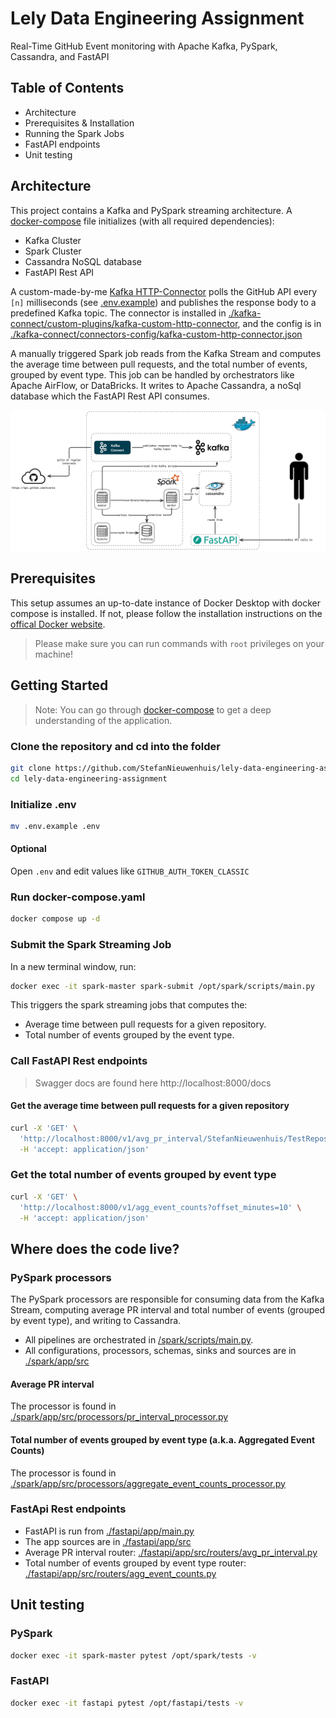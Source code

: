 # Lely Data Engineering Assignment

Real-Time GitHub Event monitoring with Apache Kafka, PySpark, Cassandra, and FastAPI


## Table of Contents

- Architecture
- Prerequisites & Installation
- Running the Spark Jobs
- FastAPI endpoints
- Unit testing


## Architecture

This project contains a Kafka and PySpark streaming architecture. A [docker-compose](./docker-compose.yaml) file initializes (with all required dependencies):
- Kafka Cluster
- Spark Cluster
- Cassandra NoSQL database
- FastAPI Rest API

A custom-made-by-me [Kafka HTTP-Connector](https://github.com/StefanNieuwenhuis/kafka-custom-http-connector) polls the GitHub API every `[n]` milliseconds (see [.env.example](./.env.example)) and publishes the response body to a predefined Kafka topic. The connector is installed in [./kafka-connect/custom-plugins/kafka-custom-http-connector](https://github.com/StefanNieuwenhuis/lely-data-engineering-assignment/tree/c959ea1c208118b5416335c8c06ee6206f5b9d72/kafka-connect/custom-plugins/kafka-custom-http-connector), and the config is in [./kafka-connect/connectors-config/kafka-custom-http-connector.json](https://github.com/StefanNieuwenhuis/lely-data-engineering-assignment/blob/c959ea1c208118b5416335c8c06ee6206f5b9d72/kafka-connect/connectors-config/kafka-custom-http-connector.json)

A manually triggered Spark job reads from the Kafka Stream and computes the average time between pull requests, and the total number of events, grouped by event type. This job can be handled by orchestrators like Apache AirFlow, or DataBricks. It writes to Apache Cassandra, a noSql database which the FastAPI Rest API consumes.

![GitHub Event Stream Processor Architecture Diagram](./assets/ArchitectureDiagram.png)


## Prerequisites

This setup assumes an up-to-date instance of Docker Desktop with docker compose is installed. If not, please follow the installation instructions on the [offical Docker website](https://docs.docker.com/get-started/get-docker/).

> Please make sure you can run commands with `root` privileges on your machine!

## Getting Started

> Note: You can go through [docker-compose](./docker-compose.yaml) to get a deep understanding of the application.

### Clone the repository and cd into the folder

```bash
git clone https://github.com/StefanNieuwenhuis/lely-data-engineering-assignment.git
cd lely-data-engineering-assignment
```

### Initialize .env

```bash
mv .env.example .env
```

#### Optional
Open `.env` and edit values like `GITHUB_AUTH_TOKEN_CLASSIC`

### Run docker-compose.yaml

```bash
docker compose up -d
```

### Submit the Spark Streaming Job

In a new terminal window, run:

```bash
docker exec -it spark-master spark-submit /opt/spark/scripts/main.py
```

This triggers the spark streaming jobs that computes the:

- Average time between pull requests for a given repository.
- Total number of events grouped by the event type.

### Call FastAPI Rest endpoints

> Swagger docs are found here http://localhost:8000/docs

#### Get the average time between pull requests for a given repository

```bash
curl -X 'GET' \
  'http://localhost:8000/v1/avg_pr_interval/StefanNieuwenhuis/TestRepository' \
  -H 'accept: application/json'
```

### Get the total number of events grouped by event type

```bash
curl -X 'GET' \
  'http://localhost:8000/v1/agg_event_counts?offset_minutes=10' \
  -H 'accept: application/json'
```

## Where does the code live?

### PySpark processors

The PySpark processors are responsible for consuming data from the Kafka Stream, computing average PR interval and total number of events (grouped by event type), and writing to Cassandra.

- All pipelines are orchestrated in [/spark/scripts/main.py](https://github.com/StefanNieuwenhuis/lely-data-engineering-assignment/blob/c959ea1c208118b5416335c8c06ee6206f5b9d72/spark/scripts/main.py).
- All configurations, processors, schemas, sinks and sources are in [./spark/app/src](https://github.com/StefanNieuwenhuis/lely-data-engineering-assignment/tree/c959ea1c208118b5416335c8c06ee6206f5b9d72/spark/app/src)

#### Average PR interval

The processor is found in [./spark/app/src/processors/pr_interval_processor.py](https://github.com/StefanNieuwenhuis/lely-data-engineering-assignment/blob/c959ea1c208118b5416335c8c06ee6206f5b9d72/spark/app/src/processors/pr_interval_processor.py)


#### Total number of events grouped by event type (a.k.a. Aggregated Event Counts)

The processor is found in [./spark/app/src/processors/aggregate_event_counts_processor.py](https://github.com/StefanNieuwenhuis/lely-data-engineering-assignment/blob/c959ea1c208118b5416335c8c06ee6206f5b9d72/spark/app/src/processors/aggregate_event_counts_processor.py)

### FastApi Rest endpoints

- FastAPI is run from [./fastapi/app/main.py](https://github.com/StefanNieuwenhuis/lely-data-engineering-assignment/blob/c959ea1c208118b5416335c8c06ee6206f5b9d72/fastapi/app/main.py)
- The app sources are in [./fastapi/app/src](https://github.com/StefanNieuwenhuis/lely-data-engineering-assignment/tree/c959ea1c208118b5416335c8c06ee6206f5b9d72/fastapi/app/src)
- Average PR interval router: [./fastapi/app/src/routers/avg_pr_interval.py](https://github.com/StefanNieuwenhuis/lely-data-engineering-assignment/blob/c959ea1c208118b5416335c8c06ee6206f5b9d72/fastapi/app/src/routers/avg_pr_interval.py)
- Total number of events grouped by event type router: [./fastapi/app/src/routers/agg_event_counts.py](https://github.com/StefanNieuwenhuis/lely-data-engineering-assignment/blob/c959ea1c208118b5416335c8c06ee6206f5b9d72/fastapi/app/src/routers/agg_event_counts.py)

## Unit testing

### PySpark

```bash
docker exec -it spark-master pytest /opt/spark/tests -v
```

### FastAPI

```bash
docker exec -it fastapi pytest /opt/fastapi/tests -v
```
